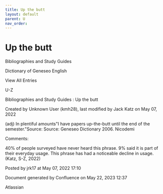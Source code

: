 ```yaml
---
title: Up the butt
layout: default
parent: U
nav_order:
---
```


# Up the butt

Bibliographies and Study Guides

Dictionary of Geneseo English

View All Entries

U-Z

Bibliographies and Study Guides : Up the butt

Created by  Unknown User (kmh28), last modified by  Jack Katz on May 07, 2022

(adj) In plentiful amounts&quot;I have papers up-the-butt until the end of the semester.&quot;Source: Source: Geneseo Dictionary 2006. Nicodemi

Comments:

40% of people surveyed have never heard this phrase. 9% said it is part of their everyday usage. This phrase has had a noticeable decline in usage. (Katz, S-Z, 2022)

Posted by jrk17 at May 07, 2022 17:10

Document generated by Confluence on May 22, 2023 12:37

Atlassian
